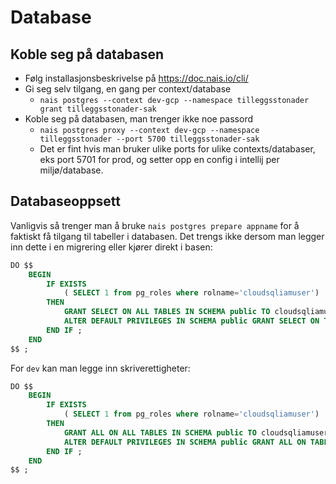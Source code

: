 # Database

## Koble seg på databasen
* Følg installasjonsbeskrivelse på https://doc.nais.io/cli/
* Gi seg selv tilgang, en gang per context/database
    * `nais postgres --context dev-gcp --namespace tilleggsstonader grant tilleggsstonader-sak`
* Koble seg på databasen, man trenger ikke noe passord
    * `nais postgres proxy --context dev-gcp --namespace tilleggsstonader --port 5700 tilleggsstonader-sak`
    * Det er fint hvis man bruker ulike ports for ulike contexts/databaser, eks port 5701 for prod, og setter opp en config i intellij per miljø/database.


## Databaseoppsett
Vanligvis så trenger man å bruke `nais postgres prepare appname` for å faktiskt få tilgang til tabeller i databasen.
Det trengs ikke dersom man legger inn dette i en migrering eller kjører direkt i basen:
```sql
DO $$
    BEGIN
        IF EXISTS
            ( SELECT 1 from pg_roles where rolname='cloudsqliamuser')
        THEN
            GRANT SELECT ON ALL TABLES IN SCHEMA public TO cloudsqliamuser;
            ALTER DEFAULT PRIVILEGES IN SCHEMA public GRANT SELECT ON TABLES TO cloudsqliamuser;
        END IF ;
    END
$$ ;
```
For `dev` kan man legge inn skriverettigheter:
```sql
DO $$
    BEGIN
        IF EXISTS
            ( SELECT 1 from pg_roles where rolname='cloudsqliamuser')
        THEN
            GRANT ALL ON ALL TABLES IN SCHEMA public TO cloudsqliamuser;
            ALTER DEFAULT PRIVILEGES IN SCHEMA public GRANT ALL ON TABLES TO cloudsqliamuser;
        END IF ;
    END
$$ ;
```
